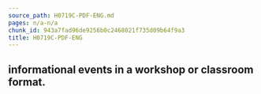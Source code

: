 ```yaml
---
source_path: H0719C-PDF-ENG.md
pages: n/a-n/a
chunk_id: 943a7fad96de9256b0c2468021f735d09b64f9a3
title: H0719C-PDF-ENG
---
```

## informational events in a workshop or classroom format.
